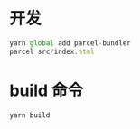 # 开发

```javascript
yarn global add parcel-bundler
parcel src/index.html
```
# build 命令
```javascript
yarn build
```